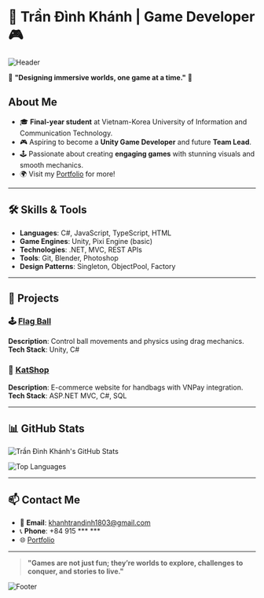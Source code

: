 # 👾 Trần Đình Khánh | Game Developer 🎮  

![Header](https://media0.giphy.com/media/v1.Y2lkPTc5MGI3NjExYmJtNzVyZ3N1emx0endmZ3EydDZlMjZiM2Z3NXdpbDdjZm80cWc0eiZlcD12MV9pbnRlcm5hbF9naWZfYnlfaWQmY3Q9Zw/1ylOHgLDKw7eD8WgoB/giphy.gif)

🌟 **"Designing immersive worlds, one game at a time."** 🌟  

## About Me
- 🎓 **Final-year student** at Vietnam-Korea University of Information and Communication Technology.
- 🎮 Aspiring to become a **Unity Game Developer** and future **Team Lead**.
- 🕹️ Passionate about creating **engaging games** with stunning visuals and smooth mechanics.
- 🌍 Visit my [Portfolio](https://dinhkhanh1803.github.io/portfolio) for more!

---

## 🛠️ Skills & Tools  
- **Languages**: C#, JavaScript, TypeScript, HTML  
- **Game Engines**: Unity, Pixi Engine (basic)  
- **Technologies**: .NET, MVC, REST APIs  
- **Tools**: Git, Blender, Photoshop  
- **Design Patterns**: Singleton, ObjectPool, Factory  

---

## 🌟 Projects  
### 🕹️ [Flag Ball](https://github.com/dinhkhanh1803/flag-ball)
**Description**: Control ball movements and physics using drag mechanics.  
**Tech Stack**: Unity, C#  

### 👜 [KatShop](https://github.com/dinhkhanh1803/katshop)
**Description**: E-commerce website for handbags with VNPay integration.  
**Tech Stack**: ASP.NET MVC, C#, SQL  

---

## 📊 GitHub Stats  

![Trần Đình Khánh's GitHub Stats](https://github-readme-stats.vercel.app/api?username=dinhkhanh1803&show_icons=true&theme=radical)

![Top Languages](https://github-readme-stats.vercel.app/api/top-langs/?username=dinhkhanh1803&layout=compact&theme=radical)

---

## 📫 Contact Me  
- 📧 **Email**: [khanhtrandinh1803@gmail.com](mailto:khanhtrandinh1803@gmail.com)  
- 📞 **Phone**: +84 915 *** ***  
- 🌐 [Portfolio](https://dinhkhanh1803.github.io/portfolio)  

---

> **"Games are not just fun; they’re worlds to explore, challenges to conquer, and stories to live."**

![Footer](https://media1.giphy.com/media/v1.Y2lkPTc5MGI3NjExZ3JuOXd4dmFwZnM1bmh0c3Vsb2JpcWxmcWs4amlmYTRjMjJ5dWw4ZSZlcD12MV9pbnRlcm5hbF9naWZfYnlfaWQmY3Q9Zw/OLPQ6z2hlHmwFc4Hso/giphy.gif)

